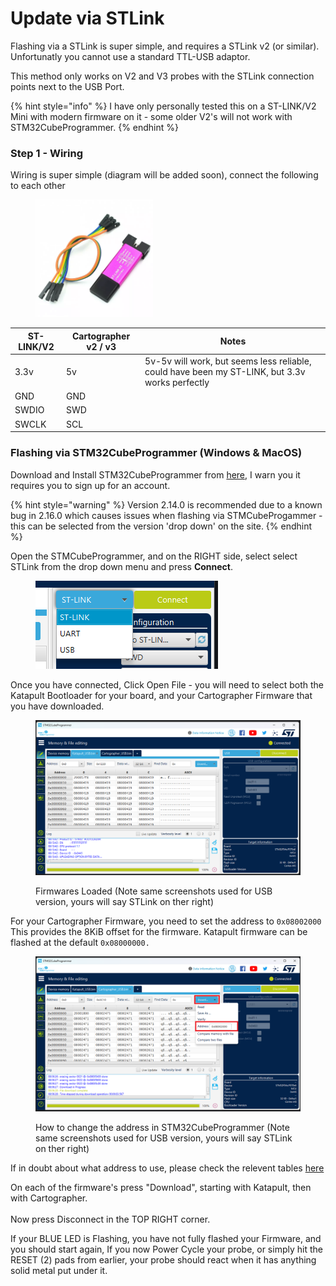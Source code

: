 # Update via STLink

Flashing via a STLink is super simple, and requires a STLink v2 (or similar). Unfortunatly you cannot use a standard TTL-USB adaptor.&#x20;

This method only works on V2 and V3 probes with the STLink connection points next to the USB Port.&#x20;

{% hint style="info" %}
I have only personally tested this on a ST-LINK/V2 Mini with modern firmware on it - some older V2's will not work with STM32CubeProgrammer.
{% endhint %}

### Step 1 - Wiring

Wiring is super simple (diagram will be added soon), connect the following to each other&#x20;

<figure><img src="../../../../.gitbook/assets/image (27).png" alt="" width="188"><figcaption></figcaption></figure>



| ST-LINK/V2 | Cartographer v2 / v3 | Notes                                                                                          |
| ---------- | -------------------- | ---------------------------------------------------------------------------------------------- |
| 3.3v       | 5v                   | 5v-5v will work, but seems less reliable, could have been my ST-LINK, but 3.3v works perfectly |
| GND        | GND                  |                                                                                                |
| SWDIO      | SWD                  |                                                                                                |
| SWCLK      | SCL                  |                                                                                                |

### Flashing via STM32CubeProgrammer (Windows & MacOS)

Download and Install STM32CubeProgrammer from [here](https://www.st.com/en/development-tools/stm32cubeprog.html), I warn you it requires you to sign up for an account.

{% hint style="warning" %}
Version 2.14.0 is recommended due to a known bug in 2.16.0 which causes issues when flashing via STMCubeProgammer - this can be selected from the version 'drop down' on the site.&#x20;
{% endhint %}

Open the STMCubeProgrammer, and on the RIGHT side, select select STLink from the drop down menu and press **Connect**.&#x20;

<figure><img src="../../../../.gitbook/assets/image (28).png" alt=""><figcaption></figcaption></figure>

Once you have connected, Click Open File - you will need to select both the Katapult Bootloader for your board, and your Cartographer Firmware that you have downloaded.&#x20;

<figure><img src="../../../../.gitbook/assets/image (54).png" alt=""><figcaption><p>Firmwares Loaded (Note same screenshots used for USB version, yours will say STLink on ther right)</p></figcaption></figure>

For your Cartographer Firmware, you need to set the address to `0x08002000` This provides the 8KiB offset for the firmware. Katapult firmware can be flashed at the default `0x08000000.`

<figure><img src="../../../../.gitbook/assets/STLink (1).png" alt=""><figcaption><p>How to change the address in STM32CubeProgrammer  (Note same screenshots used for USB version, yours will say STLink on ther right)</p></figcaption></figure>

If in doubt about what address to use, please check the relevent tables [here](https://docs.cartographer3d.com/firmware-update)

On each of the firmware's press "Download", starting with Katapult, then with Cartographer. \
\
Now press Disconnect in the TOP RIGHT corner.&#x20;

If your BLUE LED is Flashing, you have not fully flashed your Firmware, and you should start again, If you now Power Cycle your probe, or simply hit the RESET (2) pads from earlier, your probe should react when it has anything solid metal put under it.&#x20;
